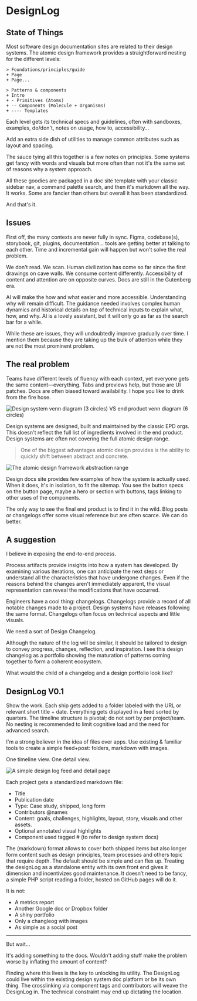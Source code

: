 # DesignLog

## State of Things

Most software design documentation sites are related to their design systems. The atomic design framework provides a straightforward nesting for the different levels:

	> Foundations/principles/guide
	+ Page
	+ Page...

	> Patterns & components
	+ Intro
	+ - Primitives (Atoms)
	+ -- Components (Molecule + Organisms)
	+ ---- Templates 

Each level gets its technical specs and guidelines, often with sandboxes, examples, do/don't, notes on usage, how to, accessibility…

Add an extra side dish of utilities to manage common attributes such as layout and spacing. 

The sauce tying all this together is a few notes on principles. Some systems get fancy with words and visuals but more often than not it's the same set of reasons why a system approach.

All these goodies are packaged in a doc site template with your classic sidebar nav, a command palette search, and then it's markdown all the way. It works. Some are fancier than others but overall it has been standardized.

And that's it.


## Issues

First off, the many contexts are never fully in sync. Figma, codebase(s), storybook, git, plugins, documentation… tools are getting better at talking to each other. Time and incremental gain will happen but won't solve the real problem.

We don't read. We scan. Human civilization has come so far since the first drawings on cave walls. We consume content differently. Accessibility of content and attention are on opposite curves. Docs are still in the Gutenberg era.

AI will make the how and what easier and more accessible. Understanding why will remain difficult. The guidance needed involves complex human dynamics and historical details on top of technical inputs to explain what, how, and why. AI is a lovely assistant, but it will only go as far as the search bar for a while.

While these are issues, they will undoubtedly improve gradually over time.
I mention them because they are taking up the bulk of attention while they are not the most prominent problem.



## The real problem

Teams have different levels of fluency with each context, yet everyone gets the same content—everything. Tabs and previews help, but those are UI patches. Docs are often biased toward availability. I hope you like to drink from the fire hose.

![Design system venn diagram (3 circles) VS end product venn diagram (6 circles)](https://slrncl.com/blog/content/img/designlog-venn-diagrams.jpg)

Design systems are designed, built and maintained by the classic EPD orgs. This doesn't reflect the full list of ingredients involved in the end product. Design systems are often not covering the full atomic design range.

> One of the biggest advantages atomic design provides is the ability to quickly shift between abstract and concrete.

![The atomic design framework abstraction range](https://slrncl.com/blog/content/img/designlog-atomic-design-framework.jpg)

Design docs site provides few examples of how the system is actually used. When it does, it's in isolation, to fit the sitemap. You see the button specs on the button page, maybe a hero or section with buttons, tags linking to other uses of the components.

The only way to see the final end product is to find it in the wild. Blog posts or changelogs offer some visual reference but are often scarce. We can do better.



## A suggestion

I believe in exposing the end-to-end process. 

Process artifacts provide insights into how a system has developed. By examining various iterations, one can anticipate the next steps or understand all the characteristics that have undergone changes. Even if the reasons behind the changes aren't immediately apparent, the visual representation can reveal the modifications that have occurred.

Engineers have a cool thing: changelogs. Changelogs provide a record of all notable changes made to a project. Design systems have releases following the same format. Changelogs often focus on technical aspects and little visuals.

We need a sort of Design Changelog.

Although the nature of the log will be similar, it should  be tailored to design to convey progress, changes, reflection, and inspiration. I see this design changelog as a portfolio showing the maturation of patterns coming together to form a coherent ecosystem.

What would the child of a changelog and a design portfolio look like?



## DesignLog V0.1

Show the work. Each ship gets added to a folder labeled with the URL or relevant short title + date. Everything gets displayed in a feed sorted by quarters. The timeline structure is pivotal; do not sort by per project/team. No nesting is recommended to limit cognitive load and the need for advanced search. 

I'm a strong believer in the idea of files over apps. Use existing & familiar tools to create a simple feed+post: folders, markdown with images.

One timeline view. One detail view.

![A simple design log feed and detail page](https://slrncl.com/blog/content/img/designlog-example.jpg)

Each project gets a standardized markdown file:
- Title
- Publication date
- Type: Case study, shipped, long form
- Contributors @names
- Content: goals, challenges, highlights, layout, story, visuals and other assets.
- Optional annotated visual highlights
- Component used tagged # (to refer to design system docs)

The (markdown) format allows to cover both shipped items but also longer form content such as design principles, team processes and others topic that require depth. The default should be simple and can flex up. Treating the designLog as a standalone entity with its own front end gives it dimension and incentivizes good maintenance. It doesn’t need to be fancy, a simple PHP script reading a folder, hosted on GitHub pages will do it.

It is not:
- A metrics report
- Another Google doc or Dropbox folder
- A shiny portfolio
- Only a changleog with images
- As simple as a social post

---

But wait…

It's adding something to the docs. Wouldn't adding stuff make the problem worse by inflating the amount of content?

Finding where this lives is the key to unlocking its utility. The DesignLog could live within the existing design system doc platform or be its own thing. The crosslinking via component tags and contributors will weave the DesignLog in. The technical constraint may end up dictating the location.
